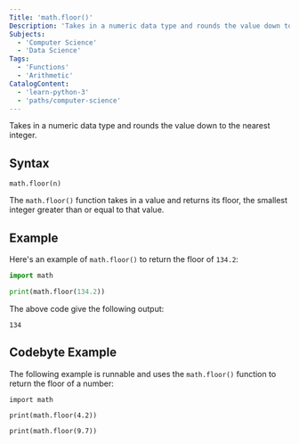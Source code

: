 ```yaml
---
Title: 'math.floor()'
Description: 'Takes in a numeric data type and rounds the value down to the nearest integer.'
Subjects:
  - 'Computer Science'
  - 'Data Science'
Tags:
  - 'Functions'
  - 'Arithmetic'
CatalogContent:
  - 'learn-python-3'
  - 'paths/computer-science'
---
```


Takes in a numeric data type and rounds the value down to the nearest integer.

## Syntax

```pseudo
math.floor(n)
```

The `math.floor()` function takes in a value and returns its floor, the smallest integer greater than or equal to that value.

## Example

Here's an example of `math.floor()` to return the floor of `134.2`:

```py
import math

print(math.floor(134.2))
```

The above code give the following output:

```shell
134
```

## Codebyte Example

The following example is runnable and uses the `math.floor()` function to return the floor of a number:

```codebyte/python
import math

print(math.floor(4.2))

print(math.floor(9.7))
```
